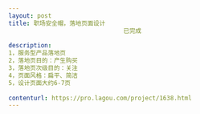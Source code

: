```yaml
---                
layout: post       
title: 职场安全帽，落地页面设计
                                已完成
           
description: 
1，服务型产品落地页
2，落地页目的：产生购买
3，落地页次级目的：关注
4，页面风格：扁平、简洁
5，设计页面大约6-7页
     
contenturl: https://pro.lagou.com/project/1638.html      
---                 
```

